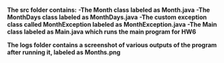 **The src folder contains:**
**-The Month class labeled as Month.java**
**-The MonthDays class labeled as MonthDays.java**
**-The custom exception class called MonthException labeled as MonthException.java**
**-The Main class labeled as Main.java which runs the main program for HW6**

**The logs folder contains a screenshot of various outputs of the program after running it, labeled as Months.png**
